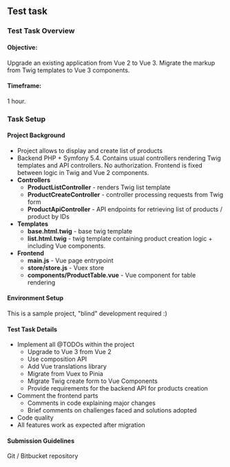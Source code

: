 ## Test task
### Test Task Overview
#### Objective:
Upgrade an existing application from Vue 2 to Vue 3.
Migrate the markup from Twig templates to Vue 3 components.
#### Timeframe:
1 hour.
### Task Setup
#### Project Background
* Project allows to display and create list of products
* Backend PHP + Symfony 5.4. Contains usual controllers rendering Twig templates and API controllers. No authorization. Frontend is fixed between logic in Twig and Vue 2 components.
* **Controllers**
    * **ProductListController** - renders Twig list template
    * **ProductCreateController** - controller processing requests from Twig form
    * **ProductApiController** - API endpoints for retrieving list of products / product by IDs
* **Templates**
    * **base.html.twig** - base twig template
    * **list.html.twig** - twig template containing product creation logic + including Vue components.
* **Frontend**
    * **main.js** - Vue page entrypoint
    * **store/store.js** - Vuex store
    * **components/ProductTable.vue** - Vue component for table rendering
#### Environment Setup
This is a sample project, "blind" development required :)  
#### Test Task Details
* Implement all @TODOs within the project
    * Upgrade to Vue 3 from Vue 2
    * Use composition API
    * Add Vue translations library
    * Migrate from Vuex to Pinia
    * Migrate Twig create form to Vue Components
    * Provide requirements for the backend API for products creation
* Comment the frontend parts
    * Comments in code explaining major changes
    * Brief comments on challenges faced and solutions adopted
* Code quality
* All features work as expected after migration
#### Submission Guidelines
Git / Bitbucket repository
